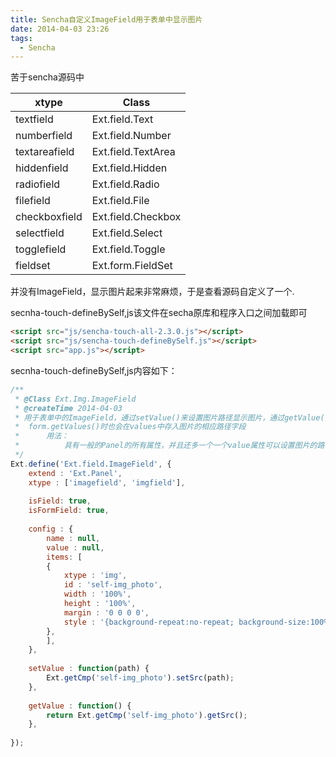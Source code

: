 ```yaml
---
title: Sencha自定义ImageField用于表单中显示图片
date: 2014-04-03 23:26
tags:
  - Sencha
---
```

苦于sencha源码中

| xtype | Class |
| ---- | ---- |
| textfield | Ext.field.Text |
| numberfield | Ext.field.Number |
| textareafield | Ext.field.TextArea |
| hiddenfield | Ext.field.Hidden |
| radiofield | Ext.field.Radio |
| filefield | Ext.field.File |
| checkboxfield | Ext.field.Checkbox |
| selectfield | Ext.field.Select |
| togglefield | Ext.field.Toggle |
| fieldset | Ext.form.FieldSet |

并没有ImageField，显示图片起来非常麻烦，于是查看源码自定义了一个.

secnha-touch-defineBySelf,js该文件在secha原库和程序入口之间加载即可

```html
<script src="js/sencha-touch-all-2.3.0.js"></script>  
<script src="js/sencha-touch-defineBySelf.js"></script>  
<script src="app.js"></script>
```

secnha-touch-defineBySelf,js内容如下：

```js
/**  
 * @Class Ext.Img.ImageField 
 * @createTime 2014-04-03 
 * 用于表单中的ImageField，通过setValue()来设置图片路径显示图片，通过getValue()来获得图片的路径 
 *  form.getValues()时也会在values中存入图片的相应路径字段 
 *      用法： 
 *          具有一般的Panel的所有属性，并且还多一个一个value属性可以设置图片的路径 
 */  
Ext.define('Ext.field.ImageField', {  
    extend : 'Ext.Panel',  
    xtype : ['imagefield', 'imgfield'],  
      
    isField: true,  
    isFormField: true,  
      
    config : {  
        name : null,  
        value : null,  
        items: [  
        {  
            xtype : 'img',  
            id : 'self-img_photo',  
            width : '100%',  
            height : '100%',  
            margin : '0 0 0 0',  
            style : '{background-repeat:no-repeat; background-size:100% auto; background-position:center;}',  
        },  
        ],  
    },  
      
    setValue : function(path) {  
        Ext.getCmp('self-img_photo').setSrc(path);  
    },  
      
    getValue : function() {  
        return Ext.getCmp('self-img_photo').getSrc();  
    },  
      
});
```
